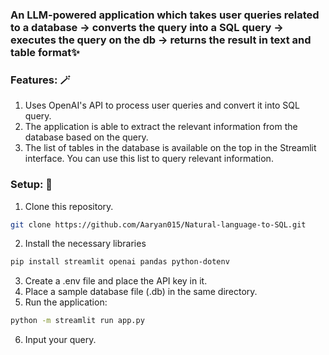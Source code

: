 ### An LLM-powered application which takes user queries related to a database -> converts the query into a SQL query -> executes the query on the db -> returns the result in text and table format✨

### Features: 🪄
1. Uses OpenAI's API to process user queries and convert it into SQL query.
2. The application is able to extract the relevant information from the database based on the query.
3. The list of tables in the database is available on the top in the Streamlit interface. You can use this list to query relevant information.

### Setup: 🧰
1. Clone this repository.
```sh
git clone https://github.com/Aaryan015/Natural-language-to-SQL.git
```
2. Install the necessary libraries
```sh
pip install streamlit openai pandas python-dotenv
```
3. Create a .env file and place the API key in it.
4. Place a sample database file (.db) in the same directory.
5. Run the application:
```sh
python -m streamlit run app.py
```
6. Input your query.
